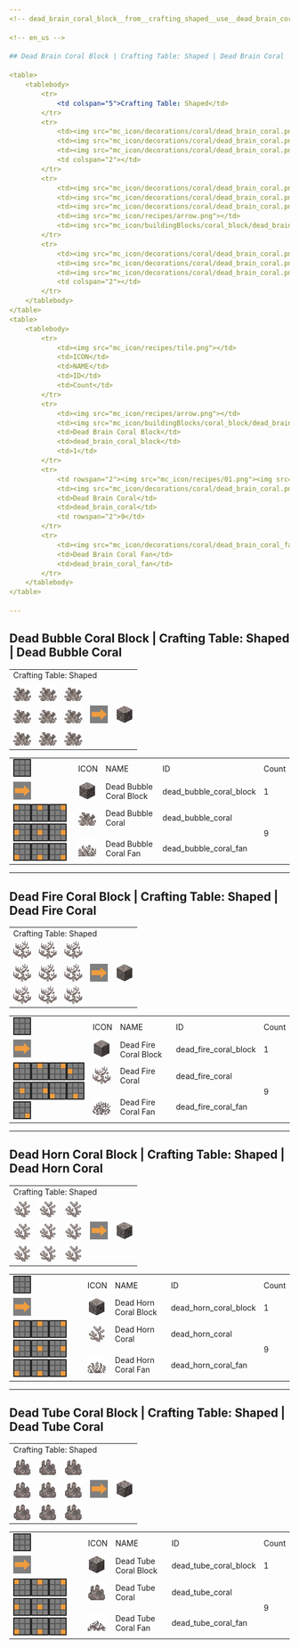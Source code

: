 ```yaml
---
<!-- dead_brain_coral_block__from__crafting_shaped__use__dead_brain_coral.md -->

<!-- en_us -->

## Dead Brain Coral Block | Crafting Table: Shaped | Dead Brain Coral

<table>
	<tablebody>
		<tr>
			<td colspan="5">Crafting Table: Shaped</td>
		</tr>
		<tr>
			<td><img src="mc_icon/decorations/coral/dead_brain_coral.png"></td>
			<td><img src="mc_icon/decorations/coral/dead_brain_coral.png"></td>
			<td><img src="mc_icon/decorations/coral/dead_brain_coral.png"></td>
			<td colspan="2"></td>
		</tr>
		<tr>
			<td><img src="mc_icon/decorations/coral/dead_brain_coral.png"></td>
			<td><img src="mc_icon/decorations/coral/dead_brain_coral.png"></td>
			<td><img src="mc_icon/decorations/coral/dead_brain_coral.png"></td>
			<td><img src="mc_icon/recipes/arrow.png"></td>
			<td><img src="mc_icon/buildingBlocks/coral_block/dead_brain_coral_block.png"></td>
		</tr>
		<tr>
			<td><img src="mc_icon/decorations/coral/dead_brain_coral.png"></td>
			<td><img src="mc_icon/decorations/coral/dead_brain_coral.png"></td>
			<td><img src="mc_icon/decorations/coral/dead_brain_coral.png"></td>
			<td colspan="2"></td>
		</tr>
	</tablebody>
</table>
<table>
	<tablebody>
		<tr>
			<td><img src="mc_icon/recipes/tile.png"></td>
			<td>ICON</td>
			<td>NAME</td>
			<td>ID</td>
			<td>Count</td>
		</tr>
		<tr>
			<td><img src="mc_icon/recipes/arrow.png"></td>
			<td><img src="mc_icon/buildingBlocks/coral_block/dead_brain_coral_block.png"></td>
			<td>Dead Brain Coral Block</td>
			<td>dead_brain_coral_block</td>
			<td>1</td>
		</tr>
		<tr>
			<td rowspan="2"><img src="mc_icon/recipes/01.png"><img src="mc_icon/recipes/02.png"><img src="mc_icon/recipes/03.png"><img src="mc_icon/recipes/04.png"><img src="mc_icon/recipes/05.png"><img src="mc_icon/recipes/06.png"><img src="mc_icon/recipes/07.png"><img src="mc_icon/recipes/08.png"><img src="mc_icon/recipes/09.png"></td>
			<td><img src="mc_icon/decorations/coral/dead_brain_coral.png"></td>
			<td>Dead Brain Coral</td>
			<td>dead_brain_coral</td>
			<td rowspan="2">9</td>
		</tr>
		<tr>
			<td><img src="mc_icon/decorations/coral/dead_brain_coral_fan.png"></td>
			<td>Dead Brain Coral Fan</td>
			<td>dead_brain_coral_fan</td>
		</tr>
	</tablebody>
</table>

---
```

<!-- dead_bubble_coral_block__from__crafting_shaped__use__dead_bubble_coral.md -->

<!-- en_us -->

## Dead Bubble Coral Block | Crafting Table: Shaped | Dead Bubble Coral

<table>
	<tablebody>
		<tr>
			<td colspan="5">Crafting Table: Shaped</td>
		</tr>
		<tr>
			<td><img src="mc_icon/decorations/coral/dead_bubble_coral.png"></td>
			<td><img src="mc_icon/decorations/coral/dead_bubble_coral.png"></td>
			<td><img src="mc_icon/decorations/coral/dead_bubble_coral.png"></td>
			<td colspan="2"></td>
		</tr>
		<tr>
			<td><img src="mc_icon/decorations/coral/dead_bubble_coral.png"></td>
			<td><img src="mc_icon/decorations/coral/dead_bubble_coral.png"></td>
			<td><img src="mc_icon/decorations/coral/dead_bubble_coral.png"></td>
			<td><img src="mc_icon/recipes/arrow.png"></td>
			<td><img src="mc_icon/buildingBlocks/coral_block/dead_bubble_coral_block.png"></td>
		</tr>
		<tr>
			<td><img src="mc_icon/decorations/coral/dead_bubble_coral.png"></td>
			<td><img src="mc_icon/decorations/coral/dead_bubble_coral.png"></td>
			<td><img src="mc_icon/decorations/coral/dead_bubble_coral.png"></td>
			<td colspan="2"></td>
		</tr>
	</tablebody>
</table>
<table>
	<tablebody>
		<tr>
			<td><img src="mc_icon/recipes/tile.png"></td>
			<td>ICON</td>
			<td>NAME</td>
			<td>ID</td>
			<td>Count</td>
		</tr>
		<tr>
			<td><img src="mc_icon/recipes/arrow.png"></td>
			<td><img src="mc_icon/buildingBlocks/coral_block/dead_bubble_coral_block.png"></td>
			<td>Dead Bubble Coral Block</td>
			<td>dead_bubble_coral_block</td>
			<td>1</td>
		</tr>
		<tr>
			<td rowspan="2"><img src="mc_icon/recipes/01.png"><img src="mc_icon/recipes/02.png"><img src="mc_icon/recipes/03.png"><img src="mc_icon/recipes/04.png"><img src="mc_icon/recipes/05.png"><img src="mc_icon/recipes/06.png"><img src="mc_icon/recipes/07.png"><img src="mc_icon/recipes/08.png"><img src="mc_icon/recipes/09.png"></td>
			<td><img src="mc_icon/decorations/coral/dead_bubble_coral.png"></td>
			<td>Dead Bubble Coral</td>
			<td>dead_bubble_coral</td>
			<td rowspan="2">9</td>
		</tr>
		<tr>
			<td><img src="mc_icon/decorations/coral/dead_bubble_coral_fan.png"></td>
			<td>Dead Bubble Coral Fan</td>
			<td>dead_bubble_coral_fan</td>
		</tr>
	</tablebody>
</table>

---
<!-- dead_fire_coral_block__from__crafting_shaped__use__dead_fire_coral.md -->

<!-- en_us -->

## Dead Fire Coral Block | Crafting Table: Shaped | Dead Fire Coral

<table>
	<tablebody>
		<tr>
			<td colspan="5">Crafting Table: Shaped</td>
		</tr>
		<tr>
			<td><img src="mc_icon/decorations/coral/dead_fire_coral.png"></td>
			<td><img src="mc_icon/decorations/coral/dead_fire_coral.png"></td>
			<td><img src="mc_icon/decorations/coral/dead_fire_coral.png"></td>
			<td colspan="2"></td>
		</tr>
		<tr>
			<td><img src="mc_icon/decorations/coral/dead_fire_coral.png"></td>
			<td><img src="mc_icon/decorations/coral/dead_fire_coral.png"></td>
			<td><img src="mc_icon/decorations/coral/dead_fire_coral.png"></td>
			<td><img src="mc_icon/recipes/arrow.png"></td>
			<td><img src="mc_icon/buildingBlocks/coral_block/dead_fire_coral_block.png"></td>
		</tr>
		<tr>
			<td><img src="mc_icon/decorations/coral/dead_fire_coral.png"></td>
			<td><img src="mc_icon/decorations/coral/dead_fire_coral.png"></td>
			<td><img src="mc_icon/decorations/coral/dead_fire_coral.png"></td>
			<td colspan="2"></td>
		</tr>
	</tablebody>
</table>
<table>
	<tablebody>
		<tr>
			<td><img src="mc_icon/recipes/tile.png"></td>
			<td>ICON</td>
			<td>NAME</td>
			<td>ID</td>
			<td>Count</td>
		</tr>
		<tr>
			<td><img src="mc_icon/recipes/arrow.png"></td>
			<td><img src="mc_icon/buildingBlocks/coral_block/dead_fire_coral_block.png"></td>
			<td>Dead Fire Coral Block</td>
			<td>dead_fire_coral_block</td>
			<td>1</td>
		</tr>
		<tr>
			<td rowspan="2"><img src="mc_icon/recipes/01.png"><img src="mc_icon/recipes/02.png"><img src="mc_icon/recipes/03.png"><img src="mc_icon/recipes/04.png"><img src="mc_icon/recipes/05.png"><img src="mc_icon/recipes/06.png"><img src="mc_icon/recipes/07.png"><img src="mc_icon/recipes/08.png"><img src="mc_icon/recipes/09.png"></td>
			<td><img src="mc_icon/decorations/coral/dead_fire_coral.png"></td>
			<td>Dead Fire Coral</td>
			<td>dead_fire_coral</td>
			<td rowspan="2">9</td>
		</tr>
		<tr>
			<td><img src="mc_icon/decorations/coral/dead_fire_coral_fan.png"></td>
			<td>Dead Fire Coral Fan</td>
			<td>dead_fire_coral_fan</td>
		</tr>
	</tablebody>
</table>

---
<!-- dead_horn_coral_block__from__crafting_shaped__use__dead_horn_coral.md -->

<!-- en_us -->

## Dead Horn Coral Block | Crafting Table: Shaped | Dead Horn Coral

<table>
	<tablebody>
		<tr>
			<td colspan="5">Crafting Table: Shaped</td>
		</tr>
		<tr>
			<td><img src="mc_icon/decorations/coral/dead_horn_coral.png"></td>
			<td><img src="mc_icon/decorations/coral/dead_horn_coral.png"></td>
			<td><img src="mc_icon/decorations/coral/dead_horn_coral.png"></td>
			<td colspan="2"></td>
		</tr>
		<tr>
			<td><img src="mc_icon/decorations/coral/dead_horn_coral.png"></td>
			<td><img src="mc_icon/decorations/coral/dead_horn_coral.png"></td>
			<td><img src="mc_icon/decorations/coral/dead_horn_coral.png"></td>
			<td><img src="mc_icon/recipes/arrow.png"></td>
			<td><img src="mc_icon/buildingBlocks/coral_block/dead_horn_coral_block.png"></td>
		</tr>
		<tr>
			<td><img src="mc_icon/decorations/coral/dead_horn_coral.png"></td>
			<td><img src="mc_icon/decorations/coral/dead_horn_coral.png"></td>
			<td><img src="mc_icon/decorations/coral/dead_horn_coral.png"></td>
			<td colspan="2"></td>
		</tr>
	</tablebody>
</table>
<table>
	<tablebody>
		<tr>
			<td><img src="mc_icon/recipes/tile.png"></td>
			<td>ICON</td>
			<td>NAME</td>
			<td>ID</td>
			<td>Count</td>
		</tr>
		<tr>
			<td><img src="mc_icon/recipes/arrow.png"></td>
			<td><img src="mc_icon/buildingBlocks/coral_block/dead_horn_coral_block.png"></td>
			<td>Dead Horn Coral Block</td>
			<td>dead_horn_coral_block</td>
			<td>1</td>
		</tr>
		<tr>
			<td rowspan="2"><img src="mc_icon/recipes/01.png"><img src="mc_icon/recipes/02.png"><img src="mc_icon/recipes/03.png"><img src="mc_icon/recipes/04.png"><img src="mc_icon/recipes/05.png"><img src="mc_icon/recipes/06.png"><img src="mc_icon/recipes/07.png"><img src="mc_icon/recipes/08.png"><img src="mc_icon/recipes/09.png"></td>
			<td><img src="mc_icon/decorations/coral/dead_horn_coral.png"></td>
			<td>Dead Horn Coral</td>
			<td>dead_horn_coral</td>
			<td rowspan="2">9</td>
		</tr>
		<tr>
			<td><img src="mc_icon/decorations/coral/dead_horn_coral_fan.png"></td>
			<td>Dead Horn Coral Fan</td>
			<td>dead_horn_coral_fan</td>
		</tr>
	</tablebody>
</table>

---
<!-- dead_tube_coral_block__from__crafting_shaped__use__dead_tube_coral.md -->

<!-- en_us -->

## Dead Tube Coral Block | Crafting Table: Shaped | Dead Tube Coral

<table>
	<tablebody>
		<tr>
			<td colspan="5">Crafting Table: Shaped</td>
		</tr>
		<tr>
			<td><img src="mc_icon/decorations/coral/dead_tube_coral.png"></td>
			<td><img src="mc_icon/decorations/coral/dead_tube_coral.png"></td>
			<td><img src="mc_icon/decorations/coral/dead_tube_coral.png"></td>
			<td colspan="2"></td>
		</tr>
		<tr>
			<td><img src="mc_icon/decorations/coral/dead_tube_coral.png"></td>
			<td><img src="mc_icon/decorations/coral/dead_tube_coral.png"></td>
			<td><img src="mc_icon/decorations/coral/dead_tube_coral.png"></td>
			<td><img src="mc_icon/recipes/arrow.png"></td>
			<td><img src="mc_icon/buildingBlocks/coral_block/dead_tube_coral_block.png"></td>
		</tr>
		<tr>
			<td><img src="mc_icon/decorations/coral/dead_tube_coral.png"></td>
			<td><img src="mc_icon/decorations/coral/dead_tube_coral.png"></td>
			<td><img src="mc_icon/decorations/coral/dead_tube_coral.png"></td>
			<td colspan="2"></td>
		</tr>
	</tablebody>
</table>
<table>
	<tablebody>
		<tr>
			<td><img src="mc_icon/recipes/tile.png"></td>
			<td>ICON</td>
			<td>NAME</td>
			<td>ID</td>
			<td>Count</td>
		</tr>
		<tr>
			<td><img src="mc_icon/recipes/arrow.png"></td>
			<td><img src="mc_icon/buildingBlocks/coral_block/dead_tube_coral_block.png"></td>
			<td>Dead Tube Coral Block</td>
			<td>dead_tube_coral_block</td>
			<td>1</td>
		</tr>
		<tr>
			<td rowspan="2"><img src="mc_icon/recipes/01.png"><img src="mc_icon/recipes/02.png"><img src="mc_icon/recipes/03.png"><img src="mc_icon/recipes/04.png"><img src="mc_icon/recipes/05.png"><img src="mc_icon/recipes/06.png"><img src="mc_icon/recipes/07.png"><img src="mc_icon/recipes/08.png"><img src="mc_icon/recipes/09.png"></td>
			<td><img src="mc_icon/decorations/coral/dead_tube_coral.png"></td>
			<td>Dead Tube Coral</td>
			<td>dead_tube_coral</td>
			<td rowspan="2">9</td>
		</tr>
		<tr>
			<td><img src="mc_icon/decorations/coral/dead_tube_coral_fan.png"></td>
			<td>Dead Tube Coral Fan</td>
			<td>dead_tube_coral_fan</td>
		</tr>
	</tablebody>
</table>

